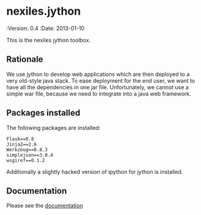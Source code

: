 nexiles.jython
==============

:Version: 0.4
:Date:    2013-01-10

This is the nexiles jython toolbox.

Rationale
---------

We use jython to develop web applications which are then deployed
to a very old-style java stack.  To ease deployment for the end user,
we want to have all the dependencies in one jar file.  Unfortunately,
we cannot use a simple war file, because we need to integrate into
a java web framework.

Packages installed
------------------

The following packages are installed:

    Flask==0.8
    Jinja2==2.6
    Werkzeug==0.8.3
    simplejson==3.0.4
    wsgiref==0.1.2

Additionally a slightly hacked version of ipython for jython is installed.

Documentation
-------------

Please see the [documentation](https://readthedocs.org/projects/nexilesjython/)
